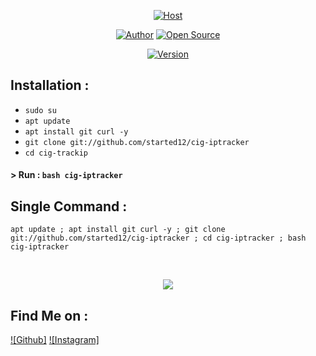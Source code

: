 <p align="left">
</p>
<p align="center">
<a href="#"><img title="Host" src="https://raw.githubusercontent.com/htr-tech/release-download/master/images/banner/trackip.png"></a>
</p>
<p align="center">
<a href="https://github.com/started12"><img title="Author" src="https://img.shields.io/badge/Author-STarTeD--CiG-red.svg?style=for-the-badge&logo=github"></a>
<a href="#"><img title="Open Source" src="https://img.shields.io/badge/Open%20Source-%E2%9D%A4-green?style=for-the-badge"></a>
</p>
<p align="center">
<a href="#"><img title="Version" src="https://img.shields.io/badge/Version-1.0-green.svg?style=flat-square"></a>
</p>

## Installation :
* `sudo su`
* `apt update`
* `apt install git curl -y`
* `git clone git://github.com/started12/cig-iptracker`
* `cd cig-trackip`

#### > Run : `bash cig-iptracker`

## Single Command :
```
apt update ; apt install git curl -y ; git clone git://github.com/started12/cig-iptracker ; cd cig-iptracker ; bash cig-iptracker
```
<br>
<p align="center">
<img src="https://media.discordapp.net/attachments/885308943969161236/885841971254538281/unknown.png?width=460&height=612"/>

## Find Me on :
[![Github]](https://github.com/started12)
[![Instagram]](https://www.instagram.com/the_glitch32)
